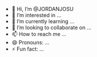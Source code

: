 - 👋 Hi, I’m @JORDANJOSU
- 👀 I’m interested in ...
- 🌱 I’m currently learning ...
- 💞️ I’m looking to collaborate on ...
- 📫 How to reach me ...
- 😄 Pronouns: ...
- ⚡ Fun fact: ...

<!---
JORDANJOSU/JORDANJOSU is a ✨ special ✨ repository because its `README.md` (this file) appears on your GitHub profile.
You can click the Preview link to take a look at your changes.
--->
